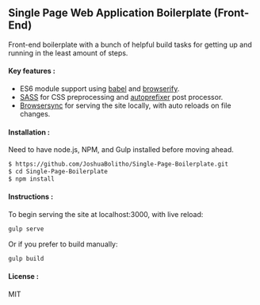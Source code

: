 ## Single Page Web Application Boilerplate (Front-End)

Front-end boilerplate with a bunch of helpful build tasks for getting up and running in the least amount of steps. 

#### Key features :

  - ES6 module support using [babel] and [browserify].
  - [SASS] for CSS preprocessing and [autoprefixer] post processor.
  - [Browsersync] for serving the site locally, with auto reloads on file changes.

#### Installation :

Need to have node.js, NPM, and Gulp installed before moving ahead.

```sh
$ https://github.com/JoshuaBolitho/Single-Page-Boilerplate.git
$ cd Single-Page-Boilerplate
$ npm install
```

#### Instructions :

To begin serving the site at localhost:3000, with live reload:

```sh
gulp serve
```

Or if you prefer to build manually:

```sh
gulp build
```

#### License :
MIT

[browserify]: <http://browserify.org>
[babel]: <https://babeljs.io/>
[SASS]: <http://sass-lang.com/>
[autoprefixer]: <https://github.com/postcss/autoprefixer>
[Browsersync]: <https://www.browsersync.io>
   
  